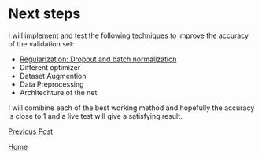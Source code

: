 # Next steps

I will implement and test the following techniques to improve the accuracy of the validation set:

* [Regularization: Dropout and batch normalization](https://felix-ha.github.io/2018/12/04/dropout)
* Different optimizer 
* Dataset Augmention
* Data Preprocessing
* Architechture of the net 


I will comibine each of the best working method and hopefully the accuracy is close to 1 and a live test will give a satisfying result. 





[Previous Post](https://felix-ha.github.io/2018/12/02/first_data_set)

[Home](https://felix-ha.github.io)
